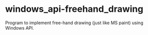 # windows_api-freehand_drawing
Program to implement free-hand drawing (just like MS paint) using Windows API.

